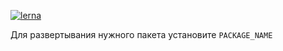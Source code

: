 [![lerna](https://img.shields.io/badge/maintained%20with-lerna-cc00ff.svg)](https://lernajs.io/)

Для развертывания нужного пакета установите `PACKAGE_NAME`
